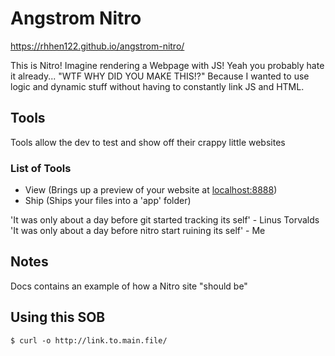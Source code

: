 # Angstrom Nitro

<a href='https://rhhen122.githib.io/angstrom-nitro/'>https://rhhen122.github.io/angstrom-nitro/</a>

This is Nitro! Imagine rendering a Webpage with JS! Yeah you probably hate it already...
"WTF WHY DID YOU MAKE THIS!?" Because I wanted to use logic and dynamic stuff without having to constantly link JS and HTML.

## Tools
Tools allow the dev to test and show off their crappy little websites

### List of Tools
 - View (Brings up a preview of your website at <a href='http://localhost:8888/'>localhost:8888</a>)
 - Ship (Ships your files into a 'app' folder)

'It was only about a day before git started tracking its self' - Linus Torvalds
'It was only about a day before nitro start ruining its self' - Me

## Notes
Docs contains an example of how a Nitro site "should be"

## Using this SOB
```
$ curl -o http://link.to.main.file/
```

